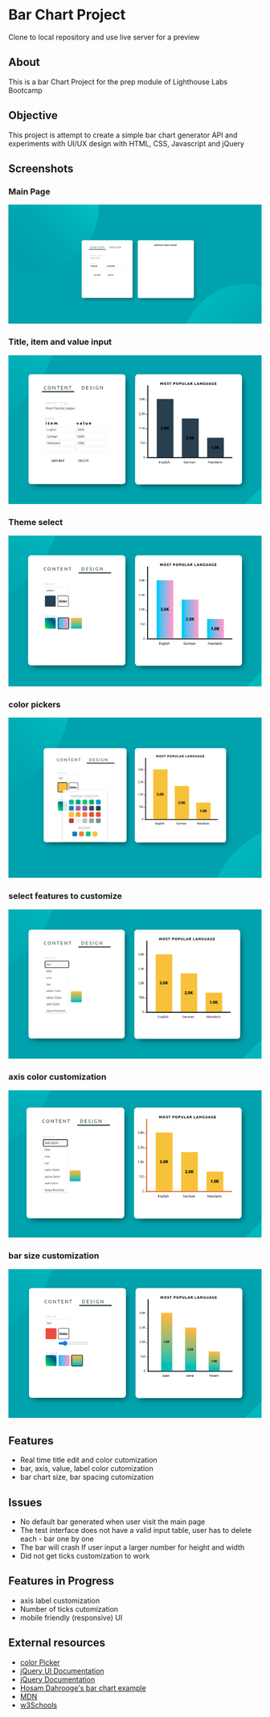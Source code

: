 # Bar Chart Project

Clone to local repository and use live server for a preview

## About

This is a bar Chart Project for the prep module of Lighthouse Labs Bootcamp

## Objective

This project is attempt to create a simple bar chart generator API and experiments with UI/UX design with HTML, CSS, Javascript and jQuery

## Screenshots

### Main Page

![main interface](./screenshots/1.png)

### Title, item and value input

![main interface](./screenshots/2.png)

### Theme select

![main interface](./screenshots/3.png)

### color pickers

![main interface](./screenshots/4.png)

### select features to customize

![main interface](./screenshots/5.png)

### axis color customization

![main interface](./screenshots/6.png)

### bar size customization

![main interface](./screenshots/7.png)

## Features

- Real time title edit and color cutomization
- bar, axis, value, label color cutomization
- bar chart size, bar spacing cutomization

## Issues

- No default bar generated when user visit the main page
- The test interface does not have a valid input table, user has to delete each - bar one by one
- The bar will crash If user input a larger number for height and width
- Did not get ticks customization to work

## Features in Progress

- axis label customization
- Number of ticks cutomization
- mobile friendly (responsive) UI

## External resources

- [color Picker](https://github.com/philzet/ColorPick.js)
- [jQuery UI Documentation](https://api.jqueryui.com/)
- [jQuery Documentation](https://api.jquery.com/)
- [Hosam Dahrooge's bar chart example](https://github.com/Just-Hosam/barChartStretch)
- [MDN](https://developer.mozilla.org/en-US/docs/Web/JavaScript)
- [w3Schools](https://www.w3schools.com/)
